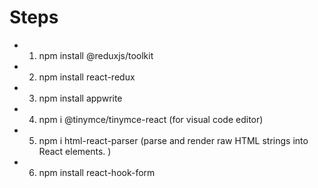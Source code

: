 # Steps

- 1. npm install @reduxjs/toolkit
- 2. npm install react-redux
- 3. npm install appwrite
- 4. npm i @tinymce/tinymce-react (for visual code editor)
- 5. npm i html-react-parser (parse and render raw HTML strings into React elements. )
- 6. npm install react-hook-form
